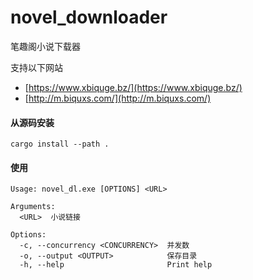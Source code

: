 # novel_downloader

笔趣阁小说下载器

支持以下网站

- [https://www.xbiquge.bz/](https://www.xbiquge.bz/)
- [http://m.biquxs.com/](http://m.biquxs.com/)

#### 从源码安装
```shell
cargo install --path .
```

#### 使用
```shell
Usage: novel_dl.exe [OPTIONS] <URL>

Arguments:
  <URL>  小说链接

Options:
  -c, --concurrency <CONCURRENCY>  并发数
  -o, --output <OUTPUT>            保存目录
  -h, --help                       Print help
```
